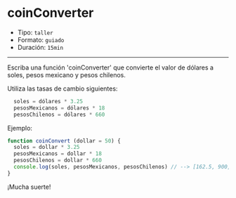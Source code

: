 # coinConverter

- Tipo: `taller`
- Formato: `guiado`
- Duración: `15min`

***

Escriba una función 'coinConverter' que convierte el valor de dólares a soles,
pesos mexicano y pesos chilenos.

Utiliza las tasas de cambio siguientes:

```js
  soles = dólares * 3.25
  pesosMexicanos = dólares * 18
  pesosChilenos = dólares * 660
```

Ejemplo:

```js
function coinConvert (dollar = 50) {
  soles = dollar * 3.25
  pesosMexicanos = dollar * 18
  pesosChilenos = dollar * 660
  console.log(soles, pesosMexicanos, pesosChilenos) // --> [162.5, 900, 33000]
}
```

¡Mucha suerte!
